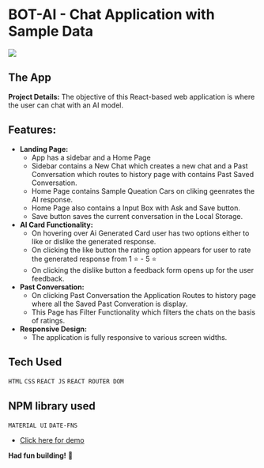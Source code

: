 

# BOT-AI - Chat Application with Sample Data
![](src\assets\bot-ai-1.gif)

## The App

**Project Details:** The objective of this React-based web application is where the user can chat with an AI model.


## Features:
- **Landing Page:**
    - App has a sidebar and a Home Page 
    - Sidebar contains a New Chat which creates a new chat and a Past Conversation which routes to history page with contains Past Saved Conversation. 
    - Home Page contains Sample Queation Cars on cliking geenrates the AI response.
    - Home Page also contains a Input Box with Ask and Save button.
    - Save button saves the current conversation in the Local Storage.
- **AI Card Functionality:**
    - On hovering over Ai Generated Card user has two options either to like or dislike the generated response.
    - On clicking the like button the rating option appears for user to rate the generated response from 1 ⭐ - 5 ⭐
    - On clicking the dislike button a feedback form opens up for the user feedback.
- **Past Conversation:**
    - On clicking Past Conversation the Application Routes to history page where all the Saved Past Converation is display.
    - This Page has Filter Functionality which filters the chats on the basis of ratings.
- **Responsive Design:**
    - The application is fully responsive to various screen widths.


## Tech Used

`HTML`
`CSS`
`REACT JS`
`REACT ROUTER DOM`

## NPM library used 

`MATERIAL UI`
`DATE-FNS`


- <a href="https://kaifi-bot-ai.vercel.app/" target="_blank">Click here for demo</a>

**Had fun building!** 🚀
